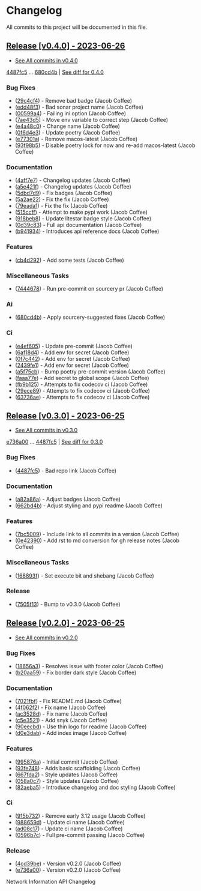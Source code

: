 # Changelog

All commits to this project will be documented in this file.

## [Release \[v0.4.0\] - 2023-06-26](https://github.com/JacobCoffee/niapi/releases/tag/v0.4.0)

- [See All commits in v0.4.0](https://github.com/JacobCoffee/niapi/commits/v0.4.0)

[4487fc5](https://github.com/JacobCoffee/niapi/commit/4487fc5f16f4b1f5c2e2d49b7e7571f8fe5564aa) \... [680cd4b](https://github.com/JacobCoffee/niapi/commit/680cd4b4fc5af58c20e1d62c480adaee5b3b66d6) \| [See diff for 0.4.0](https://github.com/JacobCoffee/niapi/compare/4487fc5f16f4b1f5c2e2d49b7e7571f8fe5564aa...680cd4b4fc5af58c20e1d62c480adaee5b3b66d6)

### Bug Fixes

- ([29c4cf4](https://github.com/JacobCoffee/niapi/commit/29c4cf45f3201b2d3d609341f29526acb48ae4a8)) - Remove bad badge (Jacob Coffee)
- ([edd48f3](https://github.com/JacobCoffee/niapi/commit/edd48f3487b453e2587b38d4d3cd4a75c60ae359)) - Bad sonar project name (Jacob Coffee)
- ([00599a4](https://github.com/JacobCoffee/niapi/commit/00599a400e39bbcf50b4a9cf1a020aece90adb53)) - Failing ini option (Jacob Coffee)
- ([7ae43d5](https://github.com/JacobCoffee/niapi/commit/7ae43d5bf00ab8e65ebe5c691a628037099f61c0)) - Move env variable to correct step (Jacob Coffee)
- ([e4a48c0](https://github.com/JacobCoffee/niapi/commit/e4a48c024409f528c6e24dda056c3b5f2f3e2232)) - Change name (Jacob Coffee)
- ([0f6d4e3](https://github.com/JacobCoffee/niapi/commit/0f6d4e3690d22a68c86d6973b2962fc5ab11dc0c)) - Update poetry (Jacob Coffee)
- ([e77301a](https://github.com/JacobCoffee/niapi/commit/e77301af8d313b3b006225d3965887c586b7860e)) - Remove macos-latest (Jacob Coffee)
- ([93f98b5](https://github.com/JacobCoffee/niapi/commit/93f98b5fcadfaa2457d926ae3ad372fa740827a6)) - Disable poetry lock for now and re-add macos-latest (Jacob Coffee)

### Documentation

- ([4aff7e7](https://github.com/JacobCoffee/niapi/commit/4aff7e7d7a6e7c97460643d699635ce6ece87714)) - Changelog updates (Jacob Coffee)
- ([a5e421f](https://github.com/JacobCoffee/niapi/commit/a5e421f6514b78b76fd36afee36106a13c9a9daa)) - Changelog updates (Jacob Coffee)
- ([5dbd7d9](https://github.com/JacobCoffee/niapi/commit/5dbd7d94bbaeb03d64873cb0bfb20a80f49a4fa8)) - Fix badges (Jacob Coffee)
- ([5a2ae22](https://github.com/JacobCoffee/niapi/commit/5a2ae22cb9af8a4a62ff8f59e69dafa0aa4f13a3)) - Fix the fix (Jacob Coffee)
- ([79eada1](https://github.com/JacobCoffee/niapi/commit/79eada17e1477feae3f3e15106331e4b81625157)) - Fix the fix (Jacob Coffee)
- ([515ccff](https://github.com/JacobCoffee/niapi/commit/515ccffadb0ff475f0fa4f3d83e85e7fbf54284b)) - Attempt to make pypi work (Jacob Coffee)
- ([918beb8](https://github.com/JacobCoffee/niapi/commit/918beb8359a23d15e64bdda0554e8622f0f9173e)) - Update litestar badge style (Jacob Coffee)
- ([0d39c83](https://github.com/JacobCoffee/niapi/commit/0d39c83b7407e5863661fcdfe503eaa13da89b66)) - Full api documentation (Jacob Coffee)
- ([b941934](https://github.com/JacobCoffee/niapi/commit/b941934419e7ced3f44ae15db8875ea07a49e4b5)) - Introduces api reference docs (Jacob Coffee)

### Features

- ([cb4d292](https://github.com/JacobCoffee/niapi/commit/cb4d292e0910b58183ff6743e4232fbbb0961107)) - Add some tests (Jacob Coffee)

### Miscellaneous Tasks

- ([7444678](https://github.com/JacobCoffee/niapi/commit/7444678d8c6b1dd1ac055eb2f8cb9c930c518ed1)) - Run pre-commit on sourcery pr (Jacob Coffee)

### Ai

- ([680cd4b](https://github.com/JacobCoffee/niapi/commit/680cd4b4fc5af58c20e1d62c480adaee5b3b66d6)) - Apply sourcery-suggested fixes (Jacob Coffee)

### Ci

- ([e4ef605](https://github.com/JacobCoffee/niapi/commit/e4ef605a37a67932b2f37fd489ab8d84f00d4d6b)) - Update pre-commit (Jacob Coffee)
- ([6af18d4](https://github.com/JacobCoffee/niapi/commit/6af18d4a3db2cc02246f82dc424d6fa8e5822714)) - Add env for secret (Jacob Coffee)
- ([0f7c442](https://github.com/JacobCoffee/niapi/commit/0f7c44297bbb168fe40d241f625588c96c674413)) - Add env for secret (Jacob Coffee)
- ([2439fe1](https://github.com/JacobCoffee/niapi/commit/2439fe15faa29a7b5bd817c9535a4e0add1fc9c6)) - Add env for secret (Jacob Coffee)
- ([a5f75cb](https://github.com/JacobCoffee/niapi/commit/a5f75cb9a0a5fbf96d6393cc1d0bc6b0d5fe3fc3)) - Bump poetry pre-commit version (Jacob Coffee)
- ([faaa77e](https://github.com/JacobCoffee/niapi/commit/faaa77e1a8efeda32046f4ffaa36369bd31ff814)) - Add secret to global scope (Jacob Coffee)
- ([fb9b125](https://github.com/JacobCoffee/niapi/commit/fb9b1257b7b76daf07903e851fce5bb0d858de2e)) - Attempts to fix codecov ci (Jacob Coffee)
- ([29ece89](https://github.com/JacobCoffee/niapi/commit/29ece897002ac8d671e168fc9ad1e5bc4606215f)) - Attempts to fix codecov ci (Jacob Coffee)
- ([63736ae](https://github.com/JacobCoffee/niapi/commit/63736aed648851cc9d9d2a444d91137b1e216b27)) - Attempts to fix codecov ci (Jacob Coffee)

## [Release \[v0.3.0\] - 2023-06-25](https://github.com/JacobCoffee/niapi/releases/tag/v0.3.0)

- [See All commits in v0.3.0](https://github.com/JacobCoffee/niapi/commits/v0.3.0)

[e736a00](https://github.com/JacobCoffee/niapi/commit/e736a003b7d80290023e55f184af503315febe6b) \... [4487fc5](https://github.com/JacobCoffee/niapi/commit/4487fc5f16f4b1f5c2e2d49b7e7571f8fe5564aa) \| [See diff for 0.3.0](https://github.com/JacobCoffee/niapi/compare/e736a003b7d80290023e55f184af503315febe6b...4487fc5f16f4b1f5c2e2d49b7e7571f8fe5564aa)

### Bug Fixes

- ([4487fc5](https://github.com/JacobCoffee/niapi/commit/4487fc5f16f4b1f5c2e2d49b7e7571f8fe5564aa)) - Bad repo link (Jacob Coffee)

### Documentation

- ([a82a86a](https://github.com/JacobCoffee/niapi/commit/a82a86a1b8ca90f3c66a080291cfd074efcbfd1a)) - Adjust badges (Jacob Coffee)
- ([662bd4b](https://github.com/JacobCoffee/niapi/commit/662bd4b9d9cdd8a07ab5cd7b7c2680a1d08c1e21)) - Adjust styling and pypi readme (Jacob Coffee)

### Features

- ([7bc5009](https://github.com/JacobCoffee/niapi/commit/7bc5009dd2b89724035a139b6c27e6bba31a8312)) - Include link to all commits in a version (Jacob Coffee)
- ([0e42390](https://github.com/JacobCoffee/niapi/commit/0e42390ae6a061990fc79f7a8f356da3bd9483ec)) - Add rst to md conversion for gh release notes (Jacob Coffee)

### Miscellaneous Tasks

- ([168893f](https://github.com/JacobCoffee/niapi/commit/168893f955eeee168b82e5f196fa36c9c3f0e60c)) - Set execute bit and shebang (Jacob Coffee)

### Release

- ([7505f13](https://github.com/JacobCoffee/niapi/commit/7505f13e1fe16a8ee9b059a3e7527d4400ca472c)) - Bump to v0.3.0 (Jacob Coffee)

## [Release \[v0.2.0\] - 2023-06-25](https://github.com/JacobCoffee/niapi/releases/tag/v0.2.0)

- [See All commits in v0.2.0](https://github.com/JacobCoffee/niapi/commits/v0.2.0)

### Bug Fixes

- ([18656a3](https://github.com/JacobCoffee/niapi/commit/18656a33bf9a2499bc3b3679b3abb308d12caf29)) - Resolves issue with footer color (Jacob Coffee)
- ([b20aa59](https://github.com/JacobCoffee/niapi/commit/b20aa5964ae65221950eea1a44138f68db63d72c)) - Fix border dark style (Jacob Coffee)

### Documentation

- ([7021fbf](https://github.com/JacobCoffee/niapi/commit/7021fbf5d54e856933103a63e5b1adeaf79c6776)) - Fix README.md (Jacob Coffee)
- ([4f062f2](https://github.com/JacobCoffee/niapi/commit/4f062f25b21af27e166e98e020051df3419fa259)) - Fix name (Jacob Coffee)
- ([ac3528d](https://github.com/JacobCoffee/niapi/commit/ac3528d78bcbf4846426c1c32e42e0e3ded3829a)) - Fix name (Jacob Coffee)
- ([c5e3521](https://github.com/JacobCoffee/niapi/commit/c5e3521173daaa069c6bed8ed647f62dfbbed1ae)) - Add snyk (Jacob Coffee)
- ([90eecbd](https://github.com/JacobCoffee/niapi/commit/90eecbd190ec58dda17edad0ae8e5c91816cb75d)) - Use thin logo for readme (Jacob Coffee)
- ([d0e3dab](https://github.com/JacobCoffee/niapi/commit/d0e3dab35de79b88f6b9227b207caff2279a9414)) - Add index image (Jacob Coffee)

### Features

- ([995876a](https://github.com/JacobCoffee/niapi/commit/995876a3758afb801829b8bc3d98f4331fd59273)) - Initial commit (Jacob Coffee)
- ([93fe748](https://github.com/JacobCoffee/niapi/commit/93fe74805e83de71805c8181a35c8ca4a8a8c3a4)) - Adds basic scaffolding (Jacob Coffee)
- ([667fda2](https://github.com/JacobCoffee/niapi/commit/667fda29775ab01201d8044b69c1c92d73a61d4e)) - Style updates (Jacob Coffee)
- ([058a0c7](https://github.com/JacobCoffee/niapi/commit/058a0c719a4531884cca4a28978e3884e30ff957)) - Style updates (Jacob Coffee)
- ([82aeba5](https://github.com/JacobCoffee/niapi/commit/82aeba5e354f91ee3a07bfc2a52c97804a1f2321)) - Introduce changelog and doc styling (Jacob Coffee)

### Ci

- ([915b732](https://github.com/JacobCoffee/niapi/commit/915b732492f91fcd8a59cfee9b6ce66b0eba2030)) - Remove early 3.12 usage (Jacob Coffee)
- ([988659d](https://github.com/JacobCoffee/niapi/commit/988659d7944ad90d617360261e04e38325ddd0cf)) - Update ci name (Jacob Coffee)
- ([ad08c17](https://github.com/JacobCoffee/niapi/commit/ad08c17c395670fbb7f23a1644d2b8f1e904037e)) - Update ci name (Jacob Coffee)
- ([0596b7c](https://github.com/JacobCoffee/niapi/commit/0596b7cb2c97cf2c58b2e8900acafa183b3bcf87)) - Full pre-commit passing (Jacob Coffee)

### Release

- ([4cd39be](https://github.com/JacobCoffee/niapi/commit/4cd39be2c0321464e4273548048bb9f44fc2c47f)) - Version v0.2.0 (Jacob Coffee)
- ([e736a00](https://github.com/JacobCoffee/niapi/commit/e736a003b7d80290023e55f184af503315febe6b)) - Version v0.2.0 (Jacob Coffee)

Network Information API Changelog

